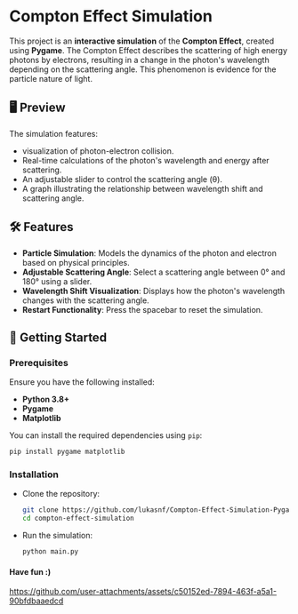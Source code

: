# Compton Effect Simulation

This project is an **interactive simulation** of the **Compton Effect**, created using **Pygame**. The Compton Effect describes the scattering of high energy photons by electrons, resulting in a change in the photon's wavelength depending on the scattering angle. This phenomenon is evidence for the particle nature of 
light.

## 🖥️ Preview

The simulation features:
- visualization of photon-electron collision.
- Real-time calculations of the photon's wavelength and energy after scattering.
- An adjustable slider to control the scattering angle (θ).
- A graph illustrating the relationship between wavelength shift and scattering angle.

## 🛠️ Features

- **Particle Simulation**: Models the dynamics of the photon and electron based on physical principles.
- **Adjustable Scattering Angle**: Select a scattering angle between 0° and 180° using a slider.
- **Wavelength Shift Visualization**: Displays how the photon's wavelength changes with the scattering angle.
- **Restart Functionality**: Press the spacebar to reset the simulation.

## 🚀 Getting Started

### Prerequisites
Ensure you have the following installed:
- **Python 3.8+**
- **Pygame**
- **Matplotlib**

You can install the required dependencies using `pip`:
```bash 
pip install pygame matplotlib
```

### Installation
- Clone the repository:
   ```bash
   git clone https://github.com/lukasnf/Compton-Effect-Simulation-Pygame-Physics.git
   cd compton-effect-simulation
   ```
- Run the simulation:
    ```bash
    python main.py
    ```

#### Have fun :)








https://github.com/user-attachments/assets/c50152ed-7894-463f-a5a1-90bfdbaaedcd

